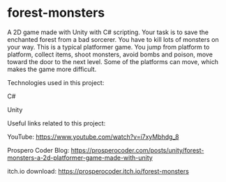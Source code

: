 # forest-monsters

A 2D game made with Unity with C# scripting. Your task is to save the enchanted forest from a bad sorcerer. You have to kill lots of monsters on your way. This is a typical platformer game. You jump from platform to platform, collect items, shoot monsters, avoid bombs and poison, move toward the door to the next level. Some of the platforms can move, which makes the game more difficult.

Technologies used in this project:
 
 C# 
 
 Unity
 
 
Useful links related to this project:

YouTube: https://www.youtube.com/watch?v=i7xyMbhdg_8

Prospero Coder Blog: https://prosperocoder.com/posts/unity/forest-monsters-a-2d-platformer-game-made-with-unity

itch.io download: https://prosperocoder.itch.io/forest-monsters
